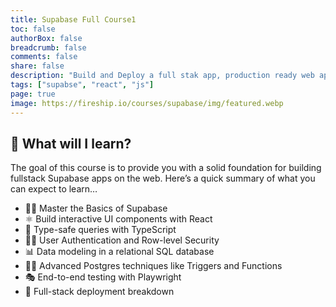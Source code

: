 ```yaml
---
title: Supabase Full Course1
toc: false
authorBox: false
breadcrumb: false
comments: false
share: false
description: "Build and Deploy a full stak app, production ready web app wtih Supabase, react and PostgreSQL"
tags: ["supabse", "react", "js"]
page: true
image: https://fireship.io/courses/supabase/img/featured.webp
---
```


## 🦄 What will I learn?

The goal of this course is to provide you with a solid foundation for building fullstack Supabase apps on the web. Here’s a quick summary of what you can expect to learn…

- 👨‍🎤 Master the Basics of Supabase
- ⚛ Build interactive UI components with React
- 💪 Type-safe queries with TypeScript
- 👨‍🚀 User Authentication and Row-level Security
- 📊 Data modeling in a relational SQL database
- 👨‍🔬 Advanced Postgres techniques like Triggers and Functions
- 🎭 End-to-end testing with Playwright
- 🚀 Full-stack deployment breakdown
